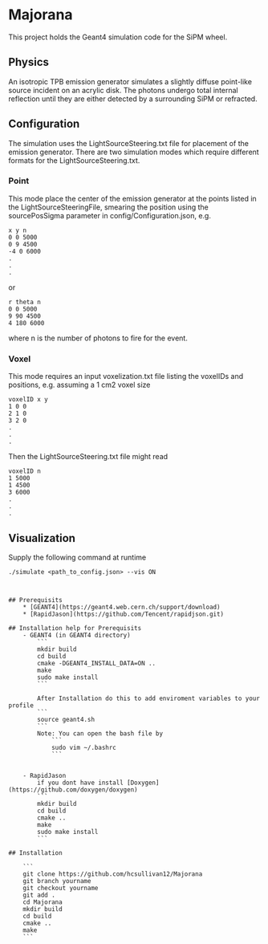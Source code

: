 # Majorana
This project holds the Geant4 simulation code for the SiPM wheel.

## Physics
An isotropic TPB emission generator simulates a slightly diffuse point-like source incident on an acrylic disk. The photons undergo total internal reflection until they are either detected by a surrounding SiPM or refracted. 

## Configuration
The simulation uses the LightSourceSteering.txt file for placement of the emission generator. 
There are two simulation modes which require different formats for the LightSourceSteering.txt.
### Point
This mode place the center of the emission generator at the points listed in the LightSourceSteeringFile, smearing the position using the sourcePosSigma parameter in config/Configuration.json, e.g.
```
x y n
0 0 5000
0 9 4500
-4 0 6000
.
.
.
```
or 
```
r theta n
0 0 5000
9 90 4500
4 180 6000
```
where n is the number of photons to fire for the event. 

### Voxel 
This mode requires an input voxelization.txt file listing the voxelIDs and positions, e.g. assuming a 1 cm2 voxel size
```
voxelID x y
1 0 0
2 1 0
3 2 0
.
.
.
```
Then the LightSourceSteering.txt file might read
```
voxelID n
1 5000
1 4500
3 6000
.
.
.
```
## Visualization
Supply the following command at runtime
```
./simulate <path_to_config.json> --vis ON



## Prerequisits
	* [GEANT4](https://geant4.web.cern.ch/support/download)
	* [RapidJason](https://github.com/Tencent/rapidjson.git)

## Installation help for Prerequisits
	- GEANT4 (in GEANT4 directory)
		```
		mkdir build
		cd build
		cmake -DGEANT4_INSTALL_DATA=ON ..
		make
		sudo make install
		```

		After Installation do this to add enviroment variables to your profile
		```
		source geant4.sh
		```
		Note: You can open the bash file by		
			```
			sudo vim ~/.bashrc
			```
		
		
	- RapidJason
	    if you dont have install [Doxygen](https://github.com/doxygen/doxygen) 
		``` 
		mkdir build
		cd build
		cmake ..
		make
		sudo make install
        ```
	
## Installation

	```
	git clone https://github.com/hcsullivan12/Majorana
	git branch yourname
	git checkout yourname
	git add .
	cd Majorana
	mkdir build
	cd build
	cmake ..
	make
	```
	
